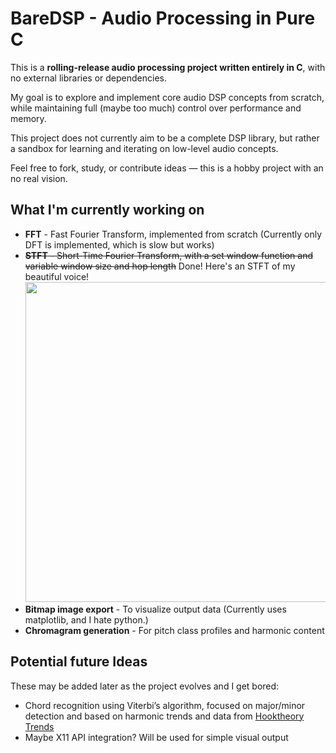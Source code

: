 # BareDSP - Audio Processing in Pure C

This is a **rolling-release audio processing project written entirely in C**, with no external libraries or dependencies.

My goal is to explore and implement core audio DSP concepts from scratch, while maintaining full (maybe too much) control over performance and memory.

This project does not currently aim to be a complete DSP library, but rather a sandbox for learning and iterating on low-level audio concepts.

Feel free to fork, study, or contribute ideas — this is a hobby project with an no real vision.

## What I'm currently working on

- **FFT** - Fast Fourier Transform, implemented from scratch (Currently only DFT is implemented, which is slow but works)
- ~~**STFT** - Short-Time Fourier Transform, with a set window function and variable window size and hop length~~ Done! Here's an STFT of my beautiful voice!<br><image src=meta/example.png width="512">
- **Bitmap image export** - To visualize output data (Currently uses matplotlib, and I hate python.)
- **Chromagram generation** - For pitch class profiles and harmonic content

## Potential future Ideas

These may be added later as the project evolves and I get bored:

- Chord recognition using Viterbi’s algorithm, focused on major/minor detection and based on harmonic trends and data from [Hooktheory Trends](https://www.hooktheory.com/trends)
- Maybe X11 API integration? Will be used for simple visual output




